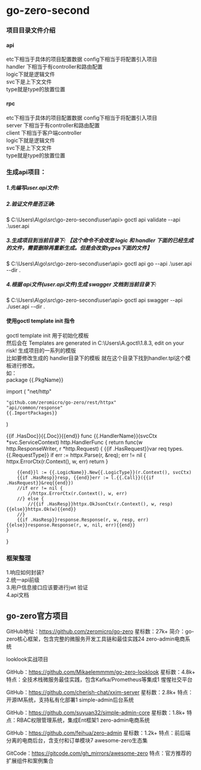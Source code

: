 # go-zero-second

### 项目目录文件介绍
#### api
etc下相当于具体的项目配置数据  config下相当于将配置引入项目  
handler 下相当于有controller和路由配置  
logic下就是逻辑文件  
svc下是上下文文件  
type就是type的放置位置
#### rpc
etc下相当于具体的项目配置数据  config下相当于将配置引入项目  
server 下相当于有controller和路由配置  
client 下相当于客户端controller  
logic下就是逻辑文件  
svc下是上下文文件  
type就是type的放置位置

### 生成api项目：    
##### 1.先编写user.api文件:               
##### 2.验证文件是否正确:       
$ C:\Users\A\go\src\go-zero-second\user\api> goctl api validate --api .\user.api        
##### 3.生成项目到当前目录下:  【这个命令不会改变 logic 和 handler 下面的已经生成的文件，需要删除再重新生成。但是会改变types下面的文件】
$ C:\Users\A\go\src\go-zero-second\user\api> goctl api go  --api  .\user.api --dir .  
##### 4.根据 api文件(user.api文件)生成 swagger 文档到当前目录下:  
$ C:\Users\A\go\src\go-zero-second\user\api> goctl api swagger --api ./user.api  --dir .  

#### 使用goctl template init 指令   
goctl template init 用于初始化模板    
然后会在 Templates are generated in C:\Users\A\.goctl\1.8.3, edit on your risk!  生成项目的一系列的模版   
比如要修改生成的 handler目录下的模板 就在这个目录下找到handler.tpl这个模板进行修改。   
如： 		
package {{.PkgName}}

import (
	"net/http"

	"github.com/zeromicro/go-zero/rest/httpx"
	"api/common/response"
	{{.ImportPackages}}
)

{{if .HasDoc}}{{.Doc}}{{end}}
func {{.HandlerName}}(svcCtx *svc.ServiceContext) http.HandlerFunc {
	return func(w http.ResponseWriter, r *http.Request) {
		{{if .HasRequest}}var req types.{{.RequestType}}
		if err := httpx.Parse(r, &req); err != nil {
			httpx.ErrorCtx(r.Context(), w, err)
			return
		}

		{{end}}l := {{.LogicName}}.New{{.LogicType}}(r.Context(), svcCtx)
		{{if .HasResp}}resp, {{end}}err := l.{{.Call}}({{if .HasRequest}}&req{{end}})
		//if err != nil {
			//httpx.ErrorCtx(r.Context(), w, err)
		//} else {
			//{{if .HasResp}}httpx.OkJsonCtx(r.Context(), w, resp){{else}}httpx.Ok(w){{end}}
		//}
		{{if .HasResp}}response.Response(r, w, resp, err){{else}}response.Response(r, w, nil, err){{end}}  
	}
} 

### 框架整理
1.响应如何封装?  
2.统一api前级  
3.用户信息接口应该要进行jwt 验证  
4.api文档  

## go-zero官方项目‌

GitHub地址：https://github.com/zeromicro/go-zero
星标数：27k+
简介：go-zero核心框架，包含完整的微服务开发工具链和最佳实践24
zero-admin电商系统‌

looklook实战项目‌

GitHub：https://github.com/Mikaelemmmm/go-zero-looklook
星标数：4.8k+
特点：全技术栈微服务最佳实践，包含Kafka/Prometheus等集成1
‌惺惺社交平台‌

GitHub：https://github.com/cherish-chat/xxim-server
星标数：2.8k+
特点：开源IM系统，支持私有化部署1
simple-admin后台系统‌

GitHub：https://github.com/suyuan32/simple-admin-core
星标数：1.8k+
特点：RBAC权限管理系统，集成Ent框架1
zero-admin电商系统‌

GitHub：https://github.com/feihua/zero-admin
星标数：1.2k+
特点：前后端分离的电商后台，含支付和订单模块7
awesome-zero生态集‌

GitCode：https://gitcode.com/gh_mirrors/awesome-zero
特点：官方推荐的扩展组件和案例集合